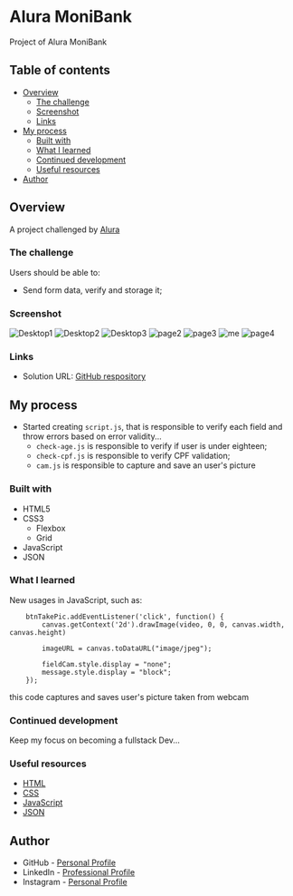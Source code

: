 # Alura MoniBank

Project of Alura MoniBank

## Table of contents

- [Overview](#overview)
  - [The challenge](#the-challenge)
  - [Screenshot](#screenshot)
  - [Links](#links)
- [My process](#my-process)
  - [Built with](#built-with)
  - [What I learned](#what-i-learned)
  - [Continued development](#continued-development)
  - [Useful resources](#useful-resources)
- [Author](#author)

## Overview

A project challenged by [Alura](https://cursos.alura.com.br/course/javascript-validando-formularios)

### The challenge

Users should be able to:

- Send form data, verify and storage it;

### Screenshot

![Desktop1](./img/screenshot/desktop1.png)
![Desktop2](./img/screenshot/desktop2.png)
![Desktop3](./img/screenshot/desktop3.png)
![page2](./img/screenshot/page2.png)
![page3](./img/screenshot/page3.png)
![me](./img/screenshot/me.png)
![page4](./img/screenshot/page4.png)

### Links

- Solution URL: [GitHub respository](https://github.com/ViniCellist/Alura-MoniBank)

## My process

- Started creating `script.js`, that is responsible to verify each field and throw errors based on error validity...
    - `check-age.js` is responsible to verify if user is under eighteen;
    - `check-cpf.js` is responsible to verify CPF validation;
    - `cam.js` is responsible to capture and save an user's picture


### Built with

- HTML5
- CSS3
    - Flexbox
    - Grid
- JavaScript
- JSON

### What I learned

New usages in JavaScript, such as:
```
    btnTakePic.addEventListener('click', function() {
        canvas.getContext('2d').drawImage(video, 0, 0, canvas.width, canvas.height)

        imageURL = canvas.toDataURL("image/jpeg");

        fieldCam.style.display = "none";
        message.style.display = "block";
    });
```
this code captures and saves user's picture taken from webcam

### Continued development

Keep my focus on becoming a fullstack Dev...

### Useful resources

- [HTML](https://developer.mozilla.org/en-US/docs/Web) 
- [CSS](https://developer.mozilla.org/en-US/docs/Web/CSS)
- [JavaScript](https://developer.mozilla.org/pt-BR/docs/Web/JavaScript)
- [JSON](https://www.json.org/json-pt.html)


## Author

- GitHub - [Personal Profile](https://github.com/ViniCellist)
- LinkedIn - [Professional Profile](https://www.linkedin.com/in/vinicius-de-souza-duarte-57937b192/)
- Instagram - [Personal Profile](https://www.instagram.com/vinicius_duartesd/)